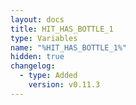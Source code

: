```yaml
---
layout: docs
title: HIT_HAS_BOTTLE_1
type: Variables
name: "%HIT_HAS_BOTTLE_1%"
hidden: true
changelog:
  - type: Added
    version: v0.11.3
---
```

